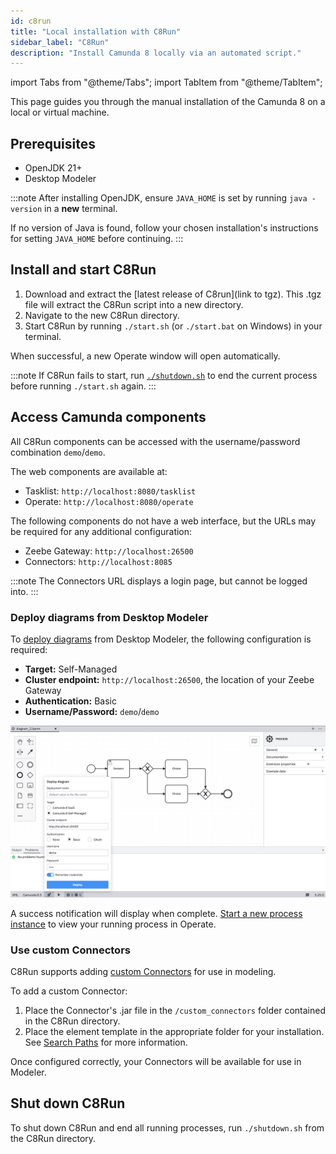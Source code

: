 ```yaml
---
id: c8run
title: "Local installation with C8Run"
sidebar_label: "C8Run"
description: "Install Camunda 8 locally via an automated script."
---
```


import Tabs from "@theme/Tabs";
import TabItem from "@theme/TabItem";

This page guides you through the manual installation of the Camunda 8 on a local or virtual machine.

## Prerequisites

- OpenJDK 21+
- Desktop Modeler

:::note
After installing OpenJDK, ensure `JAVA_HOME` is set by running `java -version` in a **new** terminal.

If no version of Java is found, follow your chosen installation's instructions for setting `JAVA_HOME` before continuing.
:::

## Install and start C8Run

1. Download and extract the [latest release of C8run](link to tgz). This .tgz file will extract the C8Run script into a new directory.
2. Navigate to the new C8Run directory.
3. Start C8Run by running `./start.sh` (or `./start.bat` on Windows) in your terminal.

When successful, a new Operate window will open automatically.

:::note
If C8Run fails to start, run [`./shutdown.sh`](#shut-down-c8run) to end the current process before running `./start.sh` again.
:::

## Access Camunda components

All C8Run components can be accessed with the username/password combination `demo`/`demo`.

The web components are available at:

- Tasklist: `http://localhost:8080/tasklist`
- Operate: `http://localhost:8080/operate`

The following components do not have a web interface, but the URLs may be required for any additional configuration:

- Zeebe Gateway: `http://localhost:26500`
- Connectors: `http://localhost:8085`

:::note
The Connectors URL displays a login page, but cannot be logged into.
:::

### Deploy diagrams from Desktop Modeler

To [deploy diagrams](/docs/self-managed/modeler/desktop-modeler/deploy-to-self-managed.md) from Desktop Modeler, the following configuration is required:

- **Target:** Self-Managed
- **Cluster endpoint:** `http://localhost:26500`, the location of your Zeebe Gateway
- **Authentication:** Basic
- **Username/Password:** `demo`/`demo`

![The default credentials to deploy a diagram to Zeebe](./img/c8run-deploy-diagram.png)

A success notification will display when complete. [Start a new process instance](/docs/components/modeler/desktop-modeler/start-instance.md) to view your running process in Operate.

### Use custom Connectors

C8Run supports adding [custom Connectors](/docs/components/connectors/custom-built-connectors/connector-sdk.md) for use in modeling.

To add a custom Connector:

1. Place the Connector's .jar file in the `/custom_connectors` folder contained in the C8Run directory.
2. Place the element template in the appropriate folder for your installation. See [Search Paths](/docs/components/modeler/desktop-modeler/search-paths/search-paths.md) for more information.

Once configured correctly, your Connectors will be available for use in Modeler.

## Shut down C8Run

To shut down C8Run and end all running processes, run `./shutdown.sh` from the C8Run directory.
